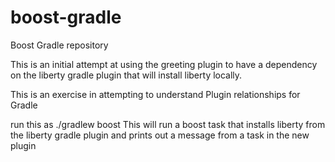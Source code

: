 # boost-gradle
Boost Gradle repository

This is an initial attempt at using the greeting plugin to have a dependency on the
liberty gradle plugin that will install liberty locally. 

This is an exercise in attempting to understand Plugin relationships for Gradle

run this as ./gradlew boost  This will run a boost task that installs liberty from the liberty gradle plugin and
prints out a message from a task in the new plugin

